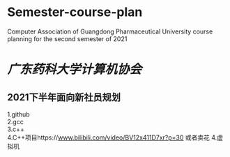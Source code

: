 # Semester-course-plan
Computer Association of Guangdong Pharmaceutical University course planning for the second semester of 2021
# ***广东药科大学计算机协会***
## 2021下半年面向新社员规划
1.github  
2.gcc  
3.c++  
4.C++项目https://www.bilibili.com/video/BV12x411D7xr?p=30
或者卖花
4.虚拟机
